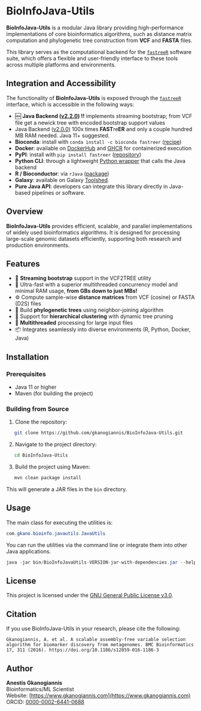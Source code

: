 # BioInfoJava-Utils

**BioInfoJava-Utils** is a modular Java library providing high-performance implementations of core bioinformatics algorithms, such as distance matrix computation and phylogenetic tree construction from **VCF** and **FASTA** files.

This library serves as the computational backend for the [`fastreeR`](https://github.com/gkanogiannis/fastreeR) software suite, which offers a flexible and user-friendly interface to these tools across multiple platforms and environments.

## Integration and Accessibility

The functionality of **BioInfoJava-Utils** is exposed through the [`fastreeR`](https://github.com/gkanogiannis/fastreeR) interface, which is accessible in the following ways:

* 🆕 **Java Backend ([v2.2.0](https://github.com/gkanogiannis/BioInfoJava-Utils/releases/tag/v2.2.0)) !!** implements streaming bootstrap; from VCF file get a newick tree with encoded bootstrap support values
* Java Backend ([v2.0.0](https://github.com/gkanogiannis/BioInfoJava-Utils/releases/tag/2.0.0)) 100x times **FAST**re**ER** and only a couple hundred MB RAM needed. Java 11+ suggested.
* **Bioconda**: install with `conda install -c bioconda fastreer` ([recipe](https://bioconda.github.io/recipes/fastreer/README.html))
* **Docker**: available on [DockerHub](https://hub.docker.com/r/gkanogiannis/fastreer) and [GHCR](https://ghcr.io/gkanogiannis/fastreer) for containerized execution
* **PyPI**: install with `pip install fastreer` ([repository](https://pypi.org/project/fastreer/))
* **Python CLI**: through a lightweight [Python wrapper](https://github.com/gkanogiannis/fastreeR/blob/devel/fastreeR.py) that calls the Java backend
* **R / Bioconductor**: via `rJava` ([package](https://bioconductor.org/packages/fastreeR/))
* **Galaxy**: available on Galaxy [Toolshed](https://toolshed.g2.bx.psu.edu/view/gkanogiannis/fastreer/26013530719e).
* **Pure Java API**: developers can integrate this library directly in Java-based pipelines or software.

## Overview

**BioInfoJava-Utils** provides efficient, scalable, and parallel implementations of widely used bioinformatics algorithms. It is designed for processing large-scale genomic datasets efficiently, supporting both research and production environments.

## Features

* 🥾 **Streaming bootstrap** support in the VCF2TREE utility
* 🚀 Ultra-fast with a superior multithreaded concurrency model
  and minimal RAM usage, **from GBs down to just MBs!**
* ⚙️ Compute sample-wise **distance matrices** from VCF (cosine) or FASTA (D2S) files
* 🌳 Build **phylogenetic trees** using neighbor-joining algorithm
* 🧬 Support for **hierarchical clustering** with dynamic tree pruning
* 🔄 **Multithreaded** processing for large input files
* 📦 Integrates seamlessly into diverse environments (R, Python, Docker, Java)

## Installation

### Prerequisites

* Java 11 or higher
* Maven (for building the project)

### Building from Source

1. Clone the repository:

```bash
   git clone https://github.com/gkanogiannis/BioInfoJava-Utils.git
```

2. Navigate to the project directory:

```bash
   cd BioInfoJava-Utils
```

3. Build the project using Maven:

```bash
   mvn clean package install
```

This will generate a JAR files in the `bin` directory.

## Usage

The main class for executing the utilities is:

```java
com.gkano.bioinfo.javautils.JavaUtils
```

You can run the utilities via the command line or integrate them into other Java applications.

```java
java -jar bin/BioInfoJavaUtils-VERSION-jar-with-dependencies.jar --help
```

## License

This project is licensed under the [GNU General Public License v3.0](LICENSE).

## Citation

If you use BioInfoJava-Utils in your research, please cite the following:

```
Gkanogiannis, A. et al. A scalable assembly-free variable selection algorithm for biomarker discovery from metagenomes. BMC Bioinformatics 17, 311 (2016). https://doi.org/10.1186/s12859-016-1186-3
```

## Author

**Anestis Gkanogiannis**  
Bioinformatics/ML Scientist  
Website: [https://www.gkanogiannis.com](https://www.gkanogiannis.com)  
ORCID: [0000-0002-6441-0688](https://orcid.org/0000-0002-6441-0688)
